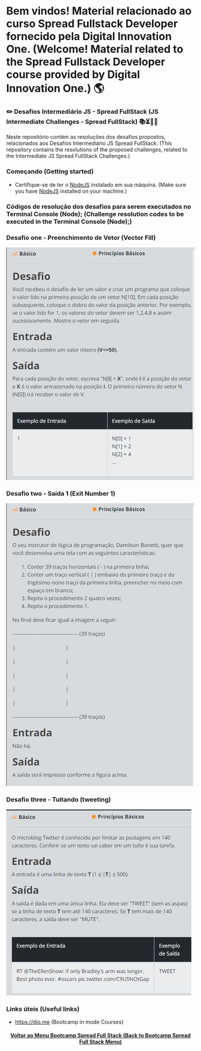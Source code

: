 # Bem vindos! Material relacionado ao curso Spread Fullstack Developer fornecido pela Digital Innovation One. (Welcome! Material related to the Spread Fullstack Developer course provided by Digital Innovation One.) 🌎

### ✏️ Desafios Intermediário JS - Spread FullStack (JS Intermediate Challenges - Spread FullStack) 📚⏳🤔😉

Neste repositório contém as resoluções dos desafios propostos, relacionados aos Desafios Intermediário JS Spread FullStack. (This repository contains the resolutions of the proposed challenges, related to the Intermediate JS Spread FullStack Challenges.)

### Começando (Getting started)

- Certifique-se de ter o [NodeJS](https://nodejs.org/en/) instalado em sua máquina. (Make sure you have [NodeJS](https://nodejs.org/en/) installed on your machine.)

### Códigos de resolução dos desafios para serem executados no Terminal Console (Node); (Challenge resolution codes to be executed in the Terminal Console (Node);)

### Desafio one - Preenchimento de Vetor (Vector Fill)
![screenshot](1-Visualize-me.JPG?raw=true "screenshot")

### Desafio two - Saída 1 (Exit Number 1)
![screenshot](2-Visualize-me.JPG?raw=true "screenshot")

### Desafio three - Tuitando (tweeting)
![screenshot](3-Visualize-me.JPG?raw=true "screenshot")

### Links úteis (Useful links)
+ https://dio.me (Bootcamp in mode Courses)

<h4 align="center"><a href="https://github.com/luciano-da-cruz-jr/luciano-da-cruz-jr/blob/main/Spread-Full-Stack-Menu.md">Voltar ao Menu Bootcamp Spread Full Stack (Back to Bootcamp Spread Full Stack Menu)</a></h4>



